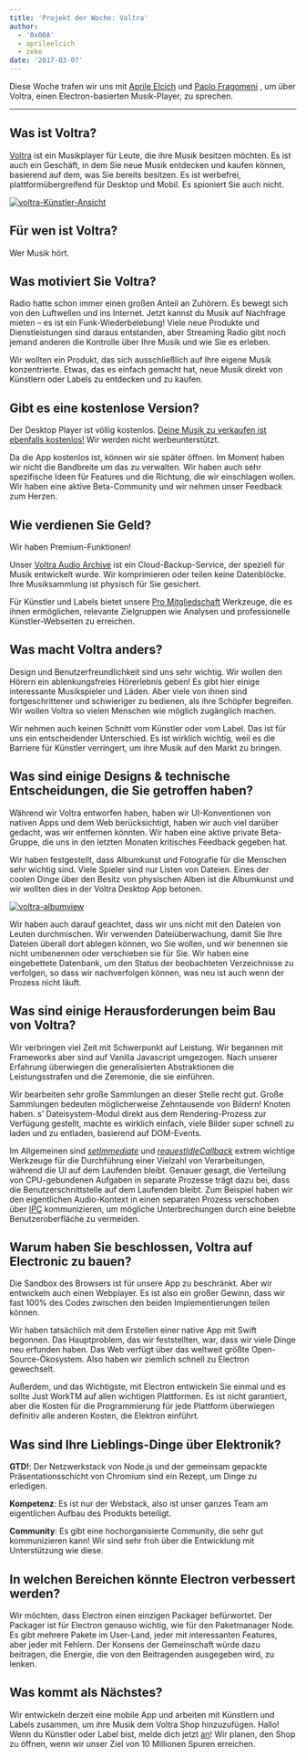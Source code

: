 ```yaml
---
title: 'Projekt der Woche: Voltra'
author:
  - '0x00A'
  - aprileelcich
  - zeke
date: '2017-03-07'
---
```


Diese Woche trafen wir uns mit [Aprile Elcich](https://twitter.com/aprileelcich) und [Paolo Fragomeni](https://twitter.com/0x00A) , um über Voltra, einen Electron-basierten Musik-Player, zu sprechen.

---

## Was ist Voltra?

[Voltra](https://voltra.co/) ist ein Musikplayer für Leute, die ihre Musik besitzen möchten. Es ist auch ein Geschäft, in dem Sie neue Musik entdecken und kaufen können, basierend auf dem, was Sie bereits besitzen. Es ist werbefrei, plattformübergreifend für Desktop und Mobil. Es spioniert Sie auch nicht.

[![voltra-Künstler-Ansicht](https://cloud.githubusercontent.com/assets/2289/23670061/4db0323c-031b-11e7-81fd-128e714e911c.jpg)](https://voltra.co/)

## Für wen ist Voltra?

Wer Musik hört.

## Was motiviert Sie Voltra?

Radio hatte schon immer einen großen Anteil an Zuhörern. Es bewegt sich von den Luftwellen und ins Internet. Jetzt kannst du Musik auf Nachfrage mieten – es ist ein Funk-Wiederbelebung! Viele neue Produkte und Dienstleistungen sind daraus entstanden, aber Streaming Radio gibt noch jemand anderen die Kontrolle über Ihre Musik und wie Sie es erleben.

Wir wollten ein Produkt, das sich ausschließlich auf Ihre eigene Musik konzentrierte. Etwas, das es einfach gemacht hat, neue Musik direkt von Künstlern oder Labels zu entdecken und zu kaufen.

## Gibt es eine kostenlose Version?

Der Desktop Player ist völlig kostenlos. [Deine Musik zu verkaufen ist ebenfalls kostenlos!](https://voltra.co/artists) Wir werden nicht werbeunterstützt.

Da die App kostenlos ist, können wir sie später öffnen. Im Moment haben wir nicht die Bandbreite um das zu verwalten. Wir haben auch sehr spezifische Ideen für Features und die Richtung, die wir einschlagen wollen. Wir haben eine aktive Beta-Community und wir nehmen unser Feedback zum Herzen.

## Wie verdienen Sie Geld?

Wir haben Premium-Funktionen!

Unser [Voltra Audio Archive](https://voltra.co/premium/) ist ein Cloud-Backup-Service, der speziell für Musik entwickelt wurde. Wir komprimieren oder teilen keine Datenblöcke. Ihre Musiksammlung ist physisch für Sie gesichert.

Für Künstler und Labels bietet unsere [Pro Mitgliedschaft](https://voltra.co/artists/pro) Werkzeuge, die es ihnen ermöglichen, relevante Zielgruppen wie Analysen und professionelle Künstler-Webseiten zu erreichen.

## Was macht Voltra anders?

Design und Benutzerfreundlichkeit sind uns sehr wichtig. Wir wollen den Hörern ein ablenkungsfreies Hörerlebnis geben! Es gibt hier einige interessante Musikspieler und Läden. Aber viele von ihnen sind fortgeschrittener und schwieriger zu bedienen, als ihre Schöpfer begreifen. Wir wollen Voltra so vielen Menschen wie möglich zugänglich machen.

Wir nehmen auch keinen Schnitt vom Künstler oder vom Label. Das ist für uns ein entscheidender Unterschied. Es ist wirklich wichtig, weil es die Barriere für Künstler verringert, um ihre Musik auf den Markt zu bringen.

## Was sind einige Designs & technische Entscheidungen, die Sie getroffen haben?

Während wir Voltra entworfen haben, haben wir UI-Konventionen von nativen Apps und dem Web berücksichtigt, haben wir auch viel darüber gedacht, was wir entfernen könnten. Wir haben eine aktive private Beta-Gruppe, die uns in den letzten Monaten kritisches Feedback gegeben hat.

Wir haben festgestellt, dass Albumkunst und Fotografie für die Menschen sehr wichtig sind. Viele Spieler sind nur Listen von Dateien. Eines der coolen Dinge über den Besitz von physischen Alben ist die Albumkunst und wir wollten dies in der Voltra Desktop App betonen.

[![voltra-albumview](https://cloud.githubusercontent.com/assets/2289/23670056/4b0c18d4-031b-11e7-89e1-539e927a380d.jpg)](https://voltra.co/)

Wir haben auch darauf geachtet, dass wir uns nicht mit den Dateien von Leuten durchmischen. Wir verwenden Dateiüberwachung, damit Sie Ihre Dateien überall dort ablegen können, wo Sie wollen, und wir benennen sie nicht umbenennen oder verschieben sie für Sie. Wir haben eine eingebettete Datenbank, um den Status der beobachteten Verzeichnisse zu verfolgen, so dass wir nachverfolgen können, was neu ist auch wenn der Prozess nicht läuft.

## Was sind einige Herausforderungen beim Bau von Voltra?

Wir verbringen viel Zeit mit Schwerpunkt auf Leistung. Wir begannen mit Frameworks aber sind auf Vanilla Javascript umgezogen. Nach unserer Erfahrung überwiegen die generalisierten Abstraktionen die Leistungsstrafen und die Zeremonie, die sie einführen.

Wir bearbeiten sehr große Sammlungen an dieser Stelle recht gut. Große Sammlungen bedeuten möglicherweise Zehntausende von Bildern! Knoten haben. s’ Dateisystem-Modul direkt aus dem Rendering-Prozess zur Verfügung gestellt, machte es wirklich einfach, viele Bilder super schnell zu laden und zu entladen, basierend auf DOM-Events.

Im Allgemeinen sind *[setImmediate](https://developer.mozilla.org/en-US/docs/Web/API/Window/setImmediate)* und *[requestIdleCallback](https://developer.mozilla.org/en-US/docs/Web/API/Window/requestIdleCallback)* extrem wichtige Werkzeuge für die Durchführung einer Vielzahl von Verarbeitungen, während die UI auf dem Laufenden bleibt. Genauer gesagt, die Verteilung von CPU-gebundenen Aufgaben in separate Prozesse trägt dazu bei, dass die Benutzerschnittstelle auf dem Laufenden bleibt. Zum Beispiel haben wir den eigentlichen Audio-Kontext in einen separaten Prozess verschoben über [IPC](https://electronjs.org/docs/glossary/#ipc) kommunizieren, um mögliche Unterbrechungen durch eine belebte Benutzeroberfläche zu vermeiden.

## Warum haben Sie beschlossen, Voltra auf Electronic zu bauen?

Die Sandbox des Browsers ist für unsere App zu beschränkt. Aber wir entwickeln auch einen Webplayer. Es ist also ein großer Gewinn, dass wir fast 100% des Codes zwischen den beiden Implementierungen teilen können.

Wir haben tatsächlich mit dem Erstellen einer native App mit Swift begonnen. Das Hauptproblem, das wir feststellten, war, dass wir viele Dinge neu erfunden haben. Das Web verfügt über das weltweit größte Open-Source-Ökosystem. Also haben wir ziemlich schnell zu Electron gewechselt.

Außerdem, und das Wichtigste, mit Electron entwickeln Sie einmal und es sollte Just WorkTM auf allen wichtigen Plattformen. Es ist nicht garantiert, aber die Kosten für die Programmierung für jede Plattform überwiegen definitiv alle anderen Kosten, die Elektron einführt.

## Was sind Ihre Lieblings-Dinge über Elektronik?

**GTD!**: Der Netzwerkstack von Node.js und der gemeinsam gepackte Präsentationsschicht von Chromium sind ein Rezept, um Dinge zu erledigen.

**Kompetenz**: Es ist nur der Webstack, also ist unser ganzes Team am eigentlichen Aufbau des Produkts beteiligt.

**Community**: Es gibt eine hochorganisierte Community, die sehr gut kommunizieren kann! Wir sind sehr froh über die Entwicklung mit Unterstützung wie diese.

## In welchen Bereichen könnte Electron verbessert werden?

Wir möchten, dass Electron einen einzigen Packager befürwortet. Der Packager ist für Electron genauso wichtig, wie für den Paketmanager Node. Es gibt mehrere Pakete im User-Land, jeder mit interessanten Features, aber jeder mit Fehlern. Der Konsens der Gemeinschaft würde dazu beitragen, die Energie, die von den Beitragenden ausgegeben wird, zu lenken.

## Was kommt als Nächstes?

Wir entwickeln derzeit eine mobile App und arbeiten mit Künstlern und Labels zusammen, um ihre Musik dem Voltra Shop hinzuzufügen. Hallo! Wenn du Künstler oder Label bist, melde dich jetzt [an](https://admin.voltra.co/signup)! Wir planen, den Shop zu öffnen, wenn wir unser Ziel von 10 Millionen Spuren erreichen.

